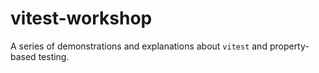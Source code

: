 # vitest-workshop

A series of demonstrations and explanations about `vitest` and property-based testing.
